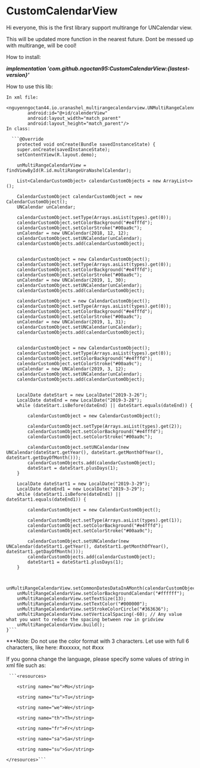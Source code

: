 # CustomCalendarView
Hi everyone, this is the first library support multirange for UNCalendar view.

This will be updated more function in the nearest future. Dont be messed up with multirange, will be cool!

How to install:

***implementation 'com.github.ngoctan95:CustomCalendarView:{lastest-version}'***
    
How to use this lib:
    
    In xml file:
        <nguyenngoctan44.io.uranashel_multirangecalendarview.UNMultiRangeCalendarView
            android:id="@+id/calenderView"
            android:layout_width="match_parent"
            android:layout_height="match_parent"/>
    In class:
    
      ```@Override
        protected void onCreate(Bundle savedInstanceState) {
        super.onCreate(savedInstanceState);
        setContentView(R.layout.demo);

        unMultiRangeCalendarView = findViewById(R.id.multiRangeUraNashelCalendar);

        List<CalendarCustomObject> calendarCustomObjects = new ArrayList<>();

        CalendarCustomObject calendarCustomObject = new CalendarCustomObject();
        UNCalendar unCalendar;

        calendarCustomObject.setType(Arrays.asList(types).get(0));
        calendarCustomObject.setColorBackground("#e4fffd");
        calendarCustomObject.setColorStroke("#00aa9c");
        unCalendar = new UNCalendar(2018, 12, 12);
        calendarCustomObject.setUNCalendar(unCalendar);
        calendarCustomObjects.add(calendarCustomObject);


        calendarCustomObject = new CalendarCustomObject();
        calendarCustomObject.setType(Arrays.asList(types).get(0));
        calendarCustomObject.setColorBackground("#e4fffd");
        calendarCustomObject.setColorStroke("#00aa9c");
        unCalendar = new UNCalendar(2019, 1, 30);
        calendarCustomObject.setUNCalendar(unCalendar);
        calendarCustomObjects.add(calendarCustomObject);

        calendarCustomObject = new CalendarCustomObject();
        calendarCustomObject.setType(Arrays.asList(types).get(0));
        calendarCustomObject.setColorBackground("#e4fffd");
        calendarCustomObject.setColorStroke("#00aa9c");
        unCalendar = new UNCalendar(2019, 1, 31);
        calendarCustomObject.setUNCalendar(unCalendar);
        calendarCustomObjects.add(calendarCustomObject);


        calendarCustomObject = new CalendarCustomObject();
        calendarCustomObject.setType(Arrays.asList(types).get(0));
        calendarCustomObject.setColorBackground("#e4fffd");
        calendarCustomObject.setColorStroke("#00aa9c");
        unCalendar = new UNCalendar(2019, 3, 12);
        calendarCustomObject.setUNCalendar(unCalendar);
        calendarCustomObjects.add(calendarCustomObject);


        LocalDate dateStart = new LocalDate("2019-3-26");
        LocalDate dateEnd = new LocalDate("2019-3-28");
        while (dateStart.isBefore(dateEnd) || dateStart.equals(dateEnd)) {

            calendarCustomObject = new CalendarCustomObject();

            calendarCustomObject.setType(Arrays.asList(types).get(2));
            calendarCustomObject.setColorBackground("#e4fffd");
            calendarCustomObject.setColorStroke("#00aa9c");

            calendarCustomObject.setUNCalendar(new UNCalendar(dateStart.getYear(), dateStart.getMonthOfYear(), dateStart.getDayOfMonth()));
            calendarCustomObjects.add(calendarCustomObject);
            dateStart = dateStart.plusDays(1);
        }

        LocalDate dateStart1 = new LocalDate("2019-3-29");
        LocalDate dateEnd1 = new LocalDate("2019-3-29");
        while (dateStart1.isBefore(dateEnd1) || dateStart1.equals(dateEnd1)) {

            calendarCustomObject = new CalendarCustomObject();

            calendarCustomObject.setType(Arrays.asList(types).get(1));
            calendarCustomObject.setColorBackground("#e4fffd");
            calendarCustomObject.setColorStroke("#00aa9c");

            calendarCustomObject.setUNCalendar(new UNCalendar(dateStart1.getYear(), dateStart1.getMonthOfYear(), dateStart1.getDayOfMonth()));
            calendarCustomObjects.add(calendarCustomObject);
            dateStart1 = dateStart1.plusDays(1);
        }


        unMultiRangeCalendarView.setCommonDatesDataInAMonth(calendarCustomObjects);
        unMultiRangeCalendarView.setColorBackgroundCalendar("#ffffff");
        unMultiRangeCalendarView.setTextSize(13);
        unMultiRangeCalendarView.setTextColor("#000000");
        unMultiRangeCalendarView.setStrokeColorCircle("#363636");
        unMultiRangeCalendarView.setVerticalSpacing(-60); // Any value what you want to reduce the spacing between row in gridview
        unMultiRangeCalendarView.build();
    }```

***Note: Do not use the color format with 3 characters. Let use with full 6 characters, like here: #xxxxxx, not #xxx


If you gonna change the language, please specify some values of string in xml file such as:

     ```<resources>
     
        <string name="mo">Mo</string>
        
        <string name="tu">Tu</string>
        
        <string name="we">We</string>
        
        <string name="th">Th</string>
        
        <string name="fr">Fr</string>
        
        <string name="sa">Sa</string>
        
        <string name="su">Su</string>
        
    </resources>```
    

